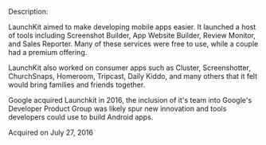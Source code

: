 Description:

LaunchKit aimed to make developing mobile apps easier. It launched a host of tools including Screenshot Builder, App Website Builder, Review Monitor, and Sales Reporter. Many of these services were free to use, while a couple had a premium offering.

LaunchKit also worked on consumer apps such as Cluster, Screenshotter, ChurchSnaps, Homeroom, Tripcast, Daily Kiddo, and many others that it felt would bring families and friends together.

Google acquired Launchkit in 2016, the inclusion of it's team into Google's Developer Product Group was likely spur new innovation and tools developers could use to build Android apps.

Acquired on July 27, 2016